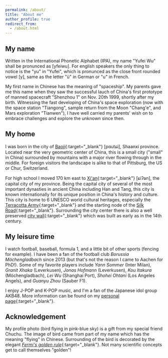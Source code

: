 ```yaml
---
permalink: /about/
title: "About me"
author_profile: true
redirect_from: 
  - /about.html
---
```


My name
------
Written in the International Phonetic Alphabet (IPA), my name "Yufei Wu" shall be pronunced as [yfeiwu]. For english speakers the only thing to notice is the "yu" in "Yufei", which is pronunced as the close front rounded vowel [y], same as the letter "ü" in German or "u" in French.  

My first name in Chinese has the meaning of "spaceship". My parents gave me this name when they saw the successful lauch of China's first prototype of manned spacecraft "Shenzhou 1" on Nov. 20th 1999, shortly after my birth. Witnessing the fast developing of China's space exploration (now with the space station "Tiangong", sample return from the Moon "Chang'e", and Mars exploration "Tianwen"), I have well carried my parents' wish on to embrace challenges and explore the unknown since then.  

My home
------
I was born in the city of [Baoji](https://en.wikipedia.org/wiki/Baoji){:target="_blank"} [pɑutɕi], Shaanxi province. Located near the very geometric center of China, this is a small city ("small" in China) surrounded by mountains with a major river flowing through in the middle. For foreign visitors the landscape is alike to that of Pittsburg, the US or Chur, Switzerland.  

For high school I moved 170 km east to [Xi'an](https://en.wikipedia.org/wiki/Xi%27an){:target="_blank"} [ɕiʔan], the capital city of my province. Being the capital city of several of the most important dynasties in ancient China including Han and Tang, this city is known internationally for its unique position in China's history and culture. This city is home to 6 UNESCO world cultural heritages, especially the [Terracotta Army](https://en.wikipedia.org/wiki/Terracotta_Army){:target="_blank"} and the starting node of the [Silk Road](https://en.wikipedia.org/wiki/Silk_Road){:target="_blank"}. Surrounding the city center there is also a well preserved [city wall](https://en.wikipedia.org/wiki/Fortifications_of_Xi%27an){:target="_blank"} which was built as early as in the 14th century.  


My leisure time
------
I watch football, baseball, formula 1, and a little bit of other sports (fencing for example). I have been a fan of the football club *Borussia Möchengladbach* since 2013 (but that's not the reason I came to Aachen for PhD!). Some of my favorite players include *Yann Sommer* (Inter Milan), *Granit Xhaka* (Leverkusen), *Jonas Hofmann* (Leverkusen), *Kou Itakura* (Möchengladbach), *Lei Wu* (Shanghai Port), *Shohei Ohtani* (Los Angeles Angels), and *Guanyu Zhou* (Sauber F1).  

I enjoy J-POP and K-POP music, and I'm a fan of the Japanese idol group AKB48. More information can be found on my [personal page](https://ifeimi.github.io/){:target="_blank"}.  

Acknowledgement
------
My profile photo (bird flying in pink-blue sky) is a gift from my special friend Chuchu. The image of bird came from part of my name which has the meaning "flying" in Chinese. Surrounding of the bird is decorated by the elegant [*Fermi's golden rule*](https://en.wikipedia.org/wiki/Fermi%27s_golden_rule){:target="_blank"}. Not many scientific concepts get to call themselves "golden"! 
